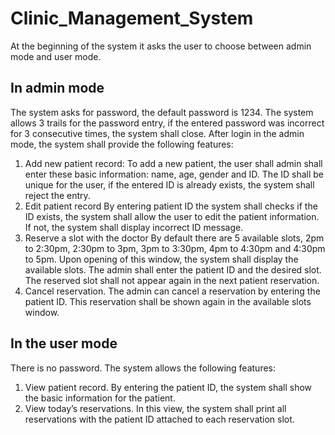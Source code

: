 # Clinic_Management_System

At the beginning of the system it asks the user to choose between admin mode and user mode.

## In admin mode
The system asks for password, the default password is 1234. The system allows 3 trails for the password entry, if the entered password was incorrect for 3 consecutive times, the system shall close. After login in the admin mode, the system shall provide the following features:
1. Add new patient record:
To add a new patient, the user shall admin shall enter these basic information: name, age, gender and ID. The ID shall be unique for the user, if the entered ID is already exists, the system shall reject the entry.
2. Edit patient record
By entering patient ID the system shall checks if the ID exists, the system shall allow the user to edit the patient information. If not, the system shall display incorrect ID message.
3. Reserve a slot with the doctor
By default there are 5 available slots, 2pm to 2:30pm, 2:30pm to 3pm, 3pm to 3:30pm, 4pm to 4:30pm and 4:30pm to 5pm. Upon opening of this window, the system shall display the available slots. The admin shall enter the patient ID and the desired slot. The reserved slot shall not appear again in the next patient reservation.
4. Cancel reservation.
The admin can cancel a reservation by entering the patient ID. This reservation shall be shown again in the available slots window.


## In the user mode
There is no password. The system allows the following features:
1. View patient record.
By entering the patient ID, the system shall show the basic information for the patient.
2. View today’s reservations.
In this view, the system shall print all reservations with the patient ID attached to each reservation slot.
